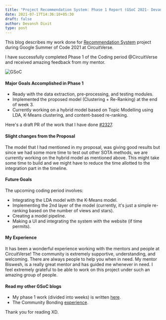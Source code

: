 ```yaml
---
title: "Project Recommendation System: Phase 1 Report (GSoC 2021- Devansh Dixit)"
date: 2021-07-17T14:36:10+05:30
draft: false
author: Devansh Dixit
type: post
---
```


This blog describes my work done for [Recommendation System](https://summerofcode.withgoogle.com/projects/?sp-search=devansh%20dixit#6552204183339008) project during Google Summer of Code 2021 at CircuitVerse.

I have successfully completed Phase 1 of the Coding period @CircuitVerse and received amazing feedback from my mentor.

![GSoC](/images/gsoc_cover.png)

#### Major Goals Accomplished in Phase 1

*   Ready with the data extraction, pre-processing, and testing modules.
*   Implemented the proposed model (Clustering + Re-Ranking) at the end of week 3.
*   Currently working on a hybrid model based on Topic Modelling using LDA, K-Means clustering, and content-based re-ranking.

Here's a draft PR of the work that I have done [#2327](https://github.com/CircuitVerse/CircuitVerse/pull/2327).

#### Slight changes from the Proposal

The model that I had mentioned in my proposal, was giving good results but since we had some more time to test out other SOTA methods, we are currently working on the hybrid model as mentioned above. This might take some time to build and we might have to reduce the time allotted to the integration part in the timeline.

#### Future Goals

The upcoming coding period involves:

*   Integrating the LDA model with the K-Means model.
*   Implementing the 2nd layer of the model (currently, it's just a simple re-ranking based on the number of views and stars).
*   Creating a model pipeline.
*   Making a UI and integrating the system with the website (if time permits).

#### My Experience

It has been a wonderful experience working with the mentors and people at CircuitVerse! The community is extremely supportive, understanding, and welcoming. There are always people to help you when in need. My mentor Biswesh, is a really great mentor and has guided me whenever in need. I feel extremely grateful to be able to work on this project under such an amazing group of people.

#### Read my other GSoC blogs

*   My phase 1 work (divided into weeks) is written [here](https://medium.com/@devanshd3/gsoc21-coding-phase-1-circuitverse-2061993148f9).
*   The Community Bonding [experience](https://medium.com/@devanshd3/gsoc21-community-bonding-period-circuitverse-3ee093e3b1f1).

Thank you for reading XD.